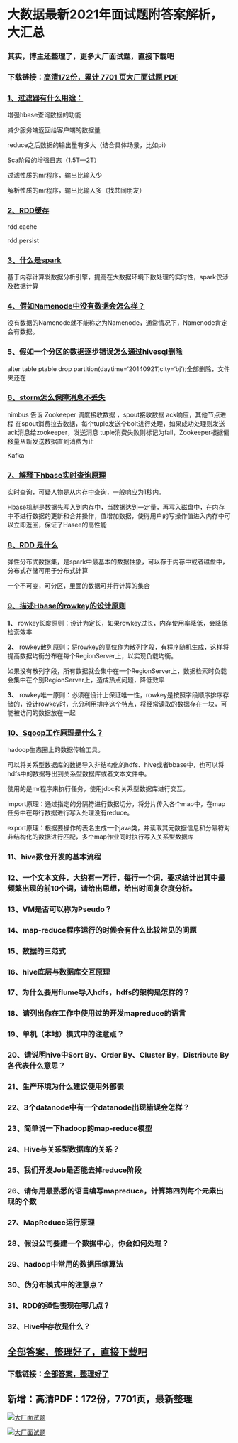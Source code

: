 # 大数据最新2021年面试题附答案解析，大汇总

### 其实，博主还整理了，更多大厂面试题，直接下载吧

### 下载链接：[高清172份，累计 7701 页大厂面试题  PDF](https://github.com/souyunku/DevBooks/blob/master/docs/index.md)



### [1、过滤器有什么用途：](https://github.com/souyunku/DevBooks/blob/master/docs/大数据/大数据最新2021年面试题附答案解析，大汇总.md#1过滤器有什么用途：)  


增强hbase查询数据的功能

减少服务端返回给客户端的数据量

reduce之后数据的输出量有多大（结合具体场景，比如pi）

Sca阶段的增强日志（1.5T—2T）

过滤性质的mr程序，输出比输入少

解析性质的mr程序，输出比输入多（找共同朋友）


### [2、RDD缓存](https://github.com/souyunku/DevBooks/blob/master/docs/大数据/大数据最新2021年面试题附答案解析，大汇总.md#2rdd缓存)  


rdd.cache

rdd.persist


### [3、什么是spark](https://github.com/souyunku/DevBooks/blob/master/docs/大数据/大数据最新2021年面试题附答案解析，大汇总.md#3什么是spark)  


基于内存计算发数据分析引擎，提高在大数据环境下数处理的实时性，spark仅涉及数据计算


### [4、假如Namenode中没有数据会怎么样？](https://github.com/souyunku/DevBooks/blob/master/docs/大数据/大数据最新2021年面试题附答案解析，大汇总.md#4假如namenode中没有数据会怎么样)  


没有数据的Namenode就不能称之为Namenode，通常情况下，Namenode肯定会有数据。


### [5、假如一个分区的数据逐步错误怎么通过hivesql删除](https://github.com/souyunku/DevBooks/blob/master/docs/大数据/大数据最新2021年面试题附答案解析，大汇总.md#5假如一个分区的数据逐步错误怎么通过hivesql删除)  


alter table ptable drop partition(daytime=‘20140921’,city=‘bj’);全部删除，文件夹还在


### [6、storm怎么保障消息不丢失](https://github.com/souyunku/DevBooks/blob/master/docs/大数据/大数据最新2021年面试题附答案解析，大汇总.md#6storm怎么保障消息不丢失)  


nimbus 告诉 Zookeeper 调度接收数据 ，spout接收数据 ack响应，其他节点进程 在spout消费拉去数据，每个tuple发送个bolt进行处理，如果成功处理则发送ack消息给zookeeper，发送消息 tuple消费失败则标记为fail，Zookeeper根据偏移量从新发送数据直到消费为止

Kafka


### [7、解释下hbase实时查询原理](https://github.com/souyunku/DevBooks/blob/master/docs/大数据/大数据最新2021年面试题附答案解析，大汇总.md#7解释下hbase实时查询原理)  


实时查询，可疑人物是从内存中查询，一般响应为1秒内。

Hbase机制是数据先写入到内存中，当数据达到一定量，再写入磁盘中，在内存中不进行数据的更新和合并操作，值增加数据，使得用户的写操作值进入内存中可以立即返回，保证了Hasee的高性能


### [8、RDD 是什么](https://github.com/souyunku/DevBooks/blob/master/docs/大数据/大数据最新2021年面试题附答案解析，大汇总.md#8rdd-是什么)  


弹性分布式数据集，是spark中最基本的数据抽象，可以存于内存中或者磁盘中，分布式存储可用于分布式计算

一个不可变，可分区，里面的数据可并行计算的集合


### [9、描述Hbase的rowkey的设计原则](https://github.com/souyunku/DevBooks/blob/master/docs/大数据/大数据最新2021年面试题附答案解析，大汇总.md#9描述hbase的rowkey的设计原则)  


**1、** rowkey长度原则：设计为定长，如果rowkey过长，内存使用率降低，会降低检索效率

**2、** rowkey散列原则：将rowkey的高位作为散列字段，有程序随机生成，这样将提高数据均衡分布在每个RegionServer上，以实现负载均衡。

如果没有散列字段，所有数据就会集中在一个RegionServer上，数据检索时负载会集中在个别RegionServer上，造成热点问题，降低效率

**3、** rowkey唯一原则：必须在设计上保证唯一性，rowkey是按照字段顺序排序存储的，设计rowkey时，充分利用排序这个特点，将经常读取的数据存在一块，可能被访问的数据放在一起


### [10、Sqoop工作原理是什么？](https://github.com/souyunku/DevBooks/blob/master/docs/大数据/大数据最新2021年面试题附答案解析，大汇总.md#10sqoop工作原理是什么)  


hadoop生态圈上的数据传输工具。

可以将关系型数据库的数据导入非结构化的hdfs、hive或者bbase中，也可以将hdfs中的数据导出到关系型数据库或者文本文件中。

使用的是mr程序来执行任务，使用jdbc和关系型数据库进行交互。

import原理：通过指定的分隔符进行数据切分，将分片传入各个map中，在map任务中在每行数据进行写入处理没有reduce。

export原理：根据要操作的表名生成一个java类，并读取其元数据信息和分隔符对非结构化的数据进行匹配，多个map作业同时执行写入关系型数据库


### 11、hive数仓开发的基本流程
### 12、一个文本文件，大约有一万行，每行一个词，要求统计出其中最频繁出现的前10个词，请给出思想，给出时间复杂度分析。
### 13、VM是否可以称为Pseudo？
### 14、map-reduce程序运行的时候会有什么比较常见的问题
### 15、数据的三范式
### 16、hive底层与数据库交互原理
### 17、为什么要用flume导入hdfs，hdfs的架构是怎样的？
### 18、请列出你在工作中使用过的开发mapreduce的语言
### 19、单机（本地）模式中的注意点？
### 20、请说明hive中Sort By、Order By、Cluster By，Distribute By各代表什么意思？
### 21、生产环境为什么建议使用外部表
### 22、3个datanode中有一个datanode出现错误会怎样？
### 23、简单说一下hadoop的map-reduce模型
### 24、Hive与关系型数据库的关系？
### 25、我们开发Job是否能去掉reduce阶段
### 26、请你用最熟悉的语言编写mapreduce，计算第四列每个元素出现的个数
### 27、MapReduce运行原理
### 28、假设公司要建一个数据中心，你会如何处理？
### 29、hadoop中常用的数据压缩算法
### 30、伪分布模式中的注意点？
### 31、RDD的弹性表现在哪几点？
### 32、Hive中存放是什么？




## [全部答案，整理好了，直接下载吧](https://gitee.com/souyunku/DevBooks/blob/master/docs/daan.md)

### 下载链接：[全部答案，整理好了](https://gitee.com/souyunku/DevBooks/blob/master/docs/daan.md)




## 新增：高清PDF：172份，7701页，最新整理

[![大厂面试题](https://www.souyunku.com/wp-content/uploads/weixin/mst.png "架构师专栏")](https://www.souyunku.com/wp-content/uploads/weixin/githup-weixin.png "架构师专栏")

[![大厂面试题](https://www.souyunku.com/wp-content/uploads/weixin/githup-weixin.png "架构师专栏")](https://www.souyunku.com/wp-content/uploads/weixin/githup-weixin.png "架构师专栏")
